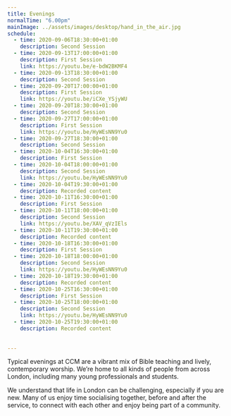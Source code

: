 ```yaml
---
title: Evenings
normalTime: "6.00pm"
mainImage: ../assets/images/desktop/hand_in_the_air.jpg
schedule:
  - time: 2020-09-06T18:30:00+01:00
    description: Second Session
  - time: 2020-09-13T17:00:00+01:00
    description: First Session
    link: https://youtu.be/e-bdW2BKMF4
  - time: 2020-09-13T18:30:00+01:00
    description: Second Session 
  - time: 2020-09-20T17:00:00+01:00
    description: First Session
    link: https://youtu.be/iCXe_YSjyWU
  - time: 2020-09-20T18:30:00+01:00
    description: Second Session
  - time: 2020-09-27T17:00:00+01:00
    description: First Session
    link: https://youtu.be/HyWEsNN9Yu0
  - time: 2020-09-27T18:30:00+01:00
    description: Second Session
  - time: 2020-10-04T16:30:00+01:00
    description: First Session
  - time: 2020-10-04T18:00:00+01:00
    description: Second Session
    link: https://youtu.be/HyWEsNN9Yu0
  - time: 2020-10-04T19:30:00+01:00
    description: Recorded content
  - time: 2020-10-11T16:30:00+01:00
    description: First Session
  - time: 2020-10-11T18:00:00+01:00
    description: Second Session
    link: https://youtu.be/XAV_qVzIEls
  - time: 2020-10-11T19:30:00+01:00
    description: Recorded content
  - time: 2020-10-18T16:30:00+01:00
    description: First Session
  - time: 2020-10-18T18:00:00+01:00
    description: Second Session
    link: https://youtu.be/HyWEsNN9Yu0
  - time: 2020-10-18T19:30:00+01:00
    description: Recorded content
  - time: 2020-10-25T16:30:00+01:00
    description: First Session
  - time: 2020-10-25T18:00:00+01:00
    description: Second Session
    link: https://youtu.be/HyWEsNN9Yu0
  - time: 2020-10-25T19:30:00+01:00
    description: Recorded content
 
 
---
```

Typical evenings at CCM are a vibrant mix of Bible teaching and lively, contemporary worship. We’re home to all kinds of people from across London, including many young professionals and students.

We understand that life in London can be challenging, especially if you are new. Many of us enjoy time socialising together, before and after the service, to connect with each other and enjoy being part of a community.
